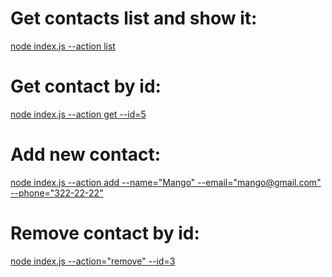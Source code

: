 # Get contacts list and show it:<br/>

[node index.js --action list](https://prnt.sc/8fQvJ5JJN9P2)

# Get contact by id:<br/>

[node index.js --action get --id=5](https://prnt.sc/94xHboywnmQ4)

# Add new contact:<br/>

[node index.js --action add --name="Mango" --email="mango@gmail.com" --phone="322-22-22"](https://prnt.sc/rJCGGf5R4nKC)

# Remove contact by id:<br/>

[node index.js --action="remove" --id=3](https://prnt.sc/oxv4EerLau-0)
